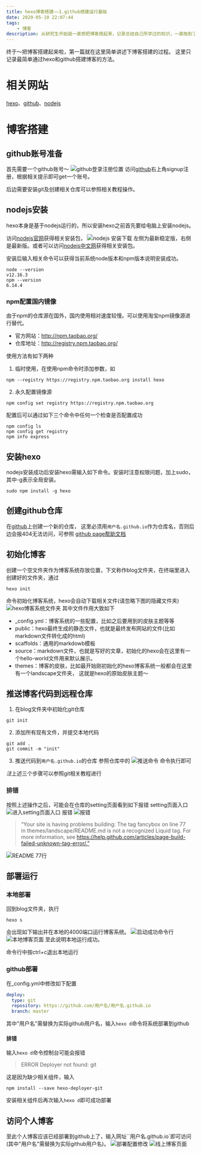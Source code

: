 ```yaml
---
title: hexo博客搭建——1.github搭建运行基础
date: 2020-05-10 22:07:44
tags:
    - 博客
description: 从研究生开始就一直想把博客搭起来，记录总结自己所学过的知识，一直拖到了上班入职，终于搭起来了，从这里开始慢慢整理自己所学的知识，方便自己查阅，有幸的话也方便大家一起进步～
---
```

终于～把博客搭建起来啦，第一篇就在这里简单讲述下博客搭建的过程。
这里只记录最简单通过hexo和github搭建博客的方法。

# 相关网站
[hexo](https://hexo.io/zh-cn/)、[github](https://github.com/)、[nodejs](https://nodejs.org/en/)

# 博客搭建
## github账号准备
首先需要一个github账号～
![github登录注册位置](github登录注册位置.jpg)
访问[github](https://github.com/)右上角signup注册，根据相关提示即可get一个账号。

后边需要安装git及创建相关仓库可以参照相关教程操作。

## nodejs安装
hexo本身是基于nodejs运行的，所以安装hexo之前首先要给电脑上安装nodejs。

访问[nodejs官网](https://nodejs.org/en/)获得相关安装包，
![nodejs 安装下载](nodejs%20安装下载.jpg)
左侧为最新稳定版，右侧是最新版。或者可以访问[nodejs中文网](http://nodejs.cn/download/)获得相关安装包。

安装后输入相关命令可以获得当前系统node版本和npm版本说明安装成功。
```shell script
node --version
v12.16.3
npm --version
6.14.4
```
### npm配置国内镜像
由于npm的仓库源在国外，国内使用相对速度较慢。可以使用淘宝npm镜像源进行替代。

- 官方网站：http://npm.taobao.org/
- 仓库地址：http://registry.npm.taobao.org/

使用方法有如下两种
1. 临时使用，在使用npm命令时添加参数，如
```shell script
npm --registry https://registry.npm.taobao.org install hexo
```
2. 永久配置镜像源
```shell script
npm config set registry https://registry.npm.taobao.org
```
配置后可以通过如下三个命令中任何一个检查是否配置成功
```shell script
npm config ls
npm config get registry
npm info express
```

## 安装hexo
nodejs安装成功后安装hexo需输入如下命令。安装时注意权限问题，加上sudo，其中-g表示全局安装。
```shell script
sudo npm install -g hexo
```

## 创建github仓库
在[github](https://github.com/)上创建一个新的仓库，
这里必须用`用户名.github.io`作为仓库名，否则后边会报404无法访问，可参照
[github page帮助文档](https://help.github.com/en/github/working-with-github-pages)


## 初始化博客
创建一个空文件夹作为博客系统存放位置，下文称作blog文件夹，在终端里进入创建好的文件夹，通过
```shell script
hexo init
```
命令初始化博客系统，hexo会自动下载相关文件(请忽略下图的隐藏文件夹)
![hexo博客系统文件夹](hexo博客系统文件夹.jpg)
其中文件作用大致如下

- _config.yml：博客系统的一些配置，比如之后要用到的皮肤主题等等
- public：hexo最终生成的静态文件，也就是最终发布网站的文件(比如markdown文件转化成的html)
- scaffolds：通用的markdowb模板
- source：markdown文件，也就是写好的文章，初始化的hexo会在这里有一个hello-world文件用来默认展示。
- themes：博客的皮肤，比如最开始刚初始化的hexo博客系统一般都会在这里有一个landscape文件夹，
这就是hexo的原始皮肤主题～

## 推送博客代码到远程仓库
1. 在blog文件夹中初始化git仓库
```shell script
git init
```
2. 添加所有现有文件，并提交本地代码
```shell script
git add .
git commit -m "init"
```
3. 推送代码到`用户名.github.io`的仓库
参照仓库中的
![推送命令](推送命令.jpg)
命令执行即可

*注*上述三个步骤可以参照git相关教程进行

### 排错
按照上述操作之后，可能会在仓库的setting页面看到如下报错
setting页面入口
![进入setting页面入口](进入setting页面入口.jpg)
报错
![报错](报错.png)
> “Your site is having problems building: The tag fancybox on line 77 in themes/landscape/README.md is not a recognized Liquid tag. For more information, see https://help.github.com/articles/page-build-failed-unknown-tag-error/.”

![README 77行](READ%20ME%2077行.jpg)

## 部署运行
### 本地部署
回到blog文件夹，执行
```shell script
hexo s
```
会出现如下输出并在本地的4000端口运行博客系统。
![启动成功命令行](启动成功命令行.png)
![本地博客页面](本地博客页面.jpg)
至此说明本地运行成功。

命令行中按ctrl+c退出本地运行
### github部署
在_config.yml中修改如下配置
```yaml
deploy:
  type: git
  repository: https://github.com/用户名/用户名.github.io
  branch: master
```
其中"用户名"需替换为实际github用户名，输入`hexo d`命令将系统部署到github
#### 排错
输入`hexo d`命令控制台可能会报错
> ERROR Deployer not found: git

这是因为缺少相关组件，输入
```shell script
npm install --save hexo-deployer-git
```
安装相关组件后再次输入`hexo d`即可成功部署

## 访问个人博客
至此个人博客应该已经部署到github上了，输入网址``用户名.github.io`即可访问(其中"用户名"需替换为实际github用户名)。
![部署配置修改](部署配置修改.jpg)
![线上博客页面](线上博客页面.jpg)